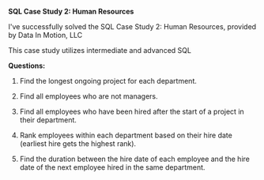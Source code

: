 **SQL Case Study 2: Human Resources**

I've successfully solved the SQL Case Study 2: Human Resources, provided by Data In Motion, LLC

This case study utilizes intermediate and advanced SQL

**Questions:**

1. Find the longest ongoing project for each department.

2. Find all employees who are not managers.

3. Find all employees who have been hired after the start of a project in their department.

4. Rank employees within each department based on their hire date (earliest hire gets the highest rank).

5. Find the duration between the hire date of each employee and the hire date of the next employee hired in the same department.
